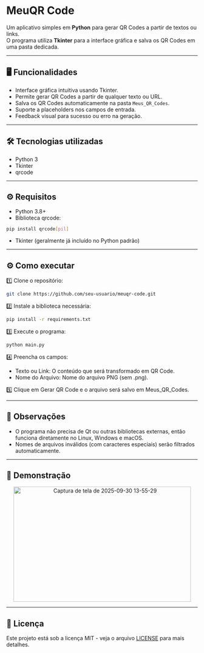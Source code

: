 # MeuQR Code

Um aplicativo simples em **Python** para gerar QR Codes a partir de textos ou links.  
O programa utiliza **Tkinter** para a interface gráfica e salva os QR Codes em uma pasta dedicada.

---

## 🖥️ Funcionalidades

- Interface gráfica intuitiva usando Tkinter.
- Permite gerar QR Codes a partir de qualquer texto ou URL.
- Salva os QR Codes automaticamente na pasta `Meus_QR_Codes`.
- Suporte a placeholders nos campos de entrada.
- Feedback visual para sucesso ou erro na geração.

---

## 🛠 Tecnologias utilizadas
- Python 3
- Tkinter
- qrcode

---

## ⚙️ Requisitos

- Python 3.8+
- Biblioteca qrcode:
```bash
pip install qrcode[pil]
```
- Tkinter (geralmente já incluído no Python padrão)

---

## ⚙️ Como executar

1️⃣ Clone o repositório:
```bash
git clone https://github.com/seu-usuario/meuqr-code.git
```
2️⃣ Instale a biblioteca necessária:
```bash
pip install -r requirements.txt
```
3️⃣ Execute o programa:
```bash
python main.py
```
4️⃣ Preencha os campos:
- Texto ou Link: O conteúdo que será transformado em QR Code.
- Nome do Arquivo: Nome do arquivo PNG (sem .png).

5️⃣ Clique em Gerar QR Code e o arquivo será salvo em Meus_QR_Codes.

---

## 📝 Observações

- O programa não precisa de Qt ou outras bibliotecas externas, então funciona diretamente no Linux, Windows e macOS.
- Nomes de arquivos inválidos (com caracteres especiais) serão filtrados automaticamente.

---

## 📸 Demonstração
<p  align= "center">
<img width="467" height="303" alt="Captura de tela de 2025-09-30 13-55-29" src="https://github.com/user-attachments/assets/81ad59c0-7b30-4645-a211-f3872f26c0a7" />
</p>

---

## 📄 Licença

Este projeto está sob a licença MIT - veja o arquivo [LICENSE](LICENSE) para mais detalhes.
